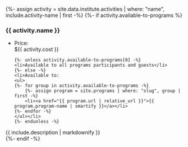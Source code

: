 {%- assign activity = site.data.institute.activities | where: "name", include.activity-name | first -%}
{%- if activity.available-to-programs %}
### {{ activity.name }}

<div class="activity-info standard-block">
<ul class="highlight-box colored">
    <li>Price: <div>${{ activity.cost }}</div></li>

    {%- unless activity.available-to-programs[0] -%}
    <li>Available to all programs participants and guests</li>
    {%- else -%}
    <li>Available to:
    <ul>
    {%- for group in activity.available-to-programs -%}
        {%- assign program = site.programs | where: "slug", group | first -%}
        <li><a href="{{ program.url | relative_url }}">{{ program.program-name | smartify }}</a></li>
    {%- endfor -%}
    </ul></li>
    {%- endunless -%}
</ul>

<div>{{ include.description | markdownify }}</div>

</div>
{%- endif -%}